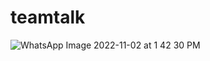 # teamtalk

![WhatsApp Image 2022-11-02 at 1 42 30 PM](https://user-images.githubusercontent.com/51777768/199494182-a2ddfe93-8cda-456f-ab3b-ffed59cce925.jpeg)
